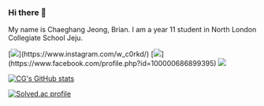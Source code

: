 ### Hi there 👋
My name is Chaeghang Jeong, Brian. I am a year 11 student in North London Collegiate School Jeju. 

[![](http://img.shields.io/badge/-instagram-E4405F?style=flat-square&logo=instagram&logoColor=white&link="https://www.instagram.com/w_c0rkd/")](https://www.instagram.com/w_c0rkd/)
[![](http://img.shields.io/badge/-facebook-1877F2?style=flat-square&logo=Facebook&logoColor=white&link=https://www.facebook.com/profile.php?id=100000686899395")](https://www.facebook.com/profile.php?id=100000686899395)
[![](https://img.shields.io/badge/Gmail-d14836?style=flat-square&logo=Gmail&logoColor=white&link=mailto:nalago070@gmail.com)](mailto:nalago070@gmail.com)

[![CG's GitHub stats](https://github-readme-stats.vercel.app/api?username=cgjeong23)](https://github.com/anuraghazra/github-readme-stats)

[![Solved.ac profile](http://mazassumnida.wtf/api/v2/generate_badge?boj=caylus)](https://solved.ac/caylus)

<!--
**cgjeong23/cgjeong23** is a ✨ _special_ ✨ repository because its `README.md` (this file) appears on your GitHub profile.

Here are some ideas to get you started:

- 🔭 I’m currently working on ...
- 🌱 I’m currently learning ...
- 👯 I’m looking to collaborate on ...
- 🤔 I’m looking for help with ...
- 💬 Ask me about ...
- 📫 How to reach me: ...
- 😄 Pronouns: ...
- ⚡ Fun fact: ...
-->
